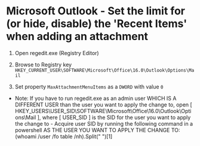 # Microsoft Outlook - Set the limit for (or hide, disable) the 'Recent Items' when adding an attachment

1. Open regedit.exe (Registry Editor)

2. Browse to Registry key `HKEY_CURRENT_USER\SOFTWARE\Microsoft\Office\16.0\Outlook\Options\Mail`

3. Set property `MaxAttachmentMenuItems` as a `DWORD` with value `0`

- Note: If you have to run regedit.exe as an admin user WHICH IS A DIFFERENT USER than the user you want to apply the change to, open [ HKEY_USERS\USER_SID\SOFTWARE\Microsoft\Office\16.0\Outlook\Options\Mail ], where [ USER_SID ] is the SID for the user you want to apply the change to - Acquire user SID by running the following command in a powershell AS THE USER YOU WANT TO APPLY THE CHANGE TO:   (whoami /user /fo table /nh).Split(" ")[1]


<!--
------------------------------------------------------------

 Citation(s)

   social.technet.microsoft.com  |  "Outlook 2016 Unable to turn off recent items"  |  https://social.technet.microsoft.com/Forums/ie/en-US/f9759ed9-3e9b-4161-86e4-47bde3501573/outlook-2016-unable-to-turn-off-recent-items?forum=outlook

------------------------------------------------------------
-->